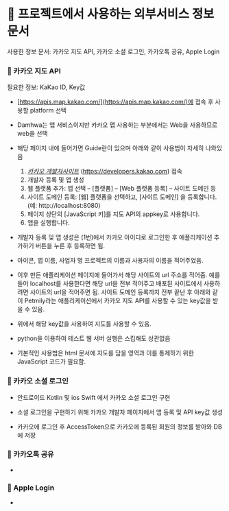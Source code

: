 # 📄 프로젝트에서 사용하는 외부서비스 정보 문서

사용한 정보 문서: 카카오 지도 API, 카카오 소셜 로그인, 카카오톡 공유, Apple Login

### 📌 카카오 지도 API

필요한 정보: KaKao ID, Key값

- [https://apis.map.kakao.com/](https://apis.map.kakao.com/)에 접속 후 사용할 platform 선택

- Damhwa는 앱 서비스이지만 카카오 맵 사용하는 부분에서는 Web을 사용하므로 web을 선택

- 해당 페이지 내에 들어가면 Guide란이 있으며 아래와 같이 사용법이 자세히 나와있음
  1. *[카카오 개발자사이트](https://developers.kakao.com/)* (https://developers.kakao.com) 접속
  2. 개발자 등록 및 앱 생성
  3. 웹 플랫폼 추가: 앱 선택 – [플랫폼] – [Web 플랫폼 등록] – 사이트 도메인 등
  4. 사이트 도메인 등록: [웹] 플랫폼을 선택하고, [사이트 도메인] 을 등록합니다. (예: http://localhost:8080)
  5. 페이지 상단의 [JavaScript 키]를 지도 API의 appkey로 사용합니다.
  6. 앱을 실행합니다.

- 개발자 등록 및 앱 생성은 (1번)에서 카카오 아이디로 로그인한 후 애플리케이션 추가하기 버튼을 누른 후 등록하면 됨.

- 아이콘, 앱 이름, 사업자 명 프로젝트의 이름과 사용자의 이름을 적어주었음.

- 이후 만든 애플리케이션 페이지에 들어가서 해당 사이트의 url 주소를 적어줌. 예를 들어 localhost를 사용한다면 해당 url을 전부 적어주고 배포된 사이트에서 사용하려면 사이트의 url을 적어주면 됨. 사이트 도메인 등록까지 전부 끝난 후 아래와 같이 Petmily라는 애플리케이션에서 카카오 지도 API를 사용할 수 있는 key값을 받을 수 있음.

- 위에서 해당 key값을 사용하여 지도를 사용할 수 있음.

- python을 이용하여 테스트 웹 서버 실행은 스킵해도 상관없음

- 기본적인 사용법은 html 문서에 지도를 담을 영역과 이를 통제하기 위한 JavaScript 코드가 필요함.
 
### 📌 카카오 소셜 로그인

- 안드로이드 Kotlin 및 ios Swift 에서 카카오 소셜 로그인 구현

- 소셜 로그인을 구현하기 위해 카카오 개발자 페이지에서 앱 등록 및 API key값 생성

- 카카오에 로그인 후 AccessToken으로 카카오에 등록된 회원의 정보를 받아와 DB에 저장

### 📌 카카오톡 공유

- 



### 📌 Apple Login

-
